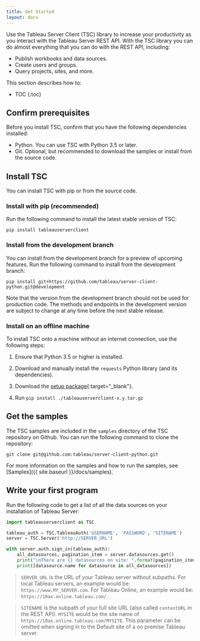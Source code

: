 ```yaml
---
title: Get Started
layout: docs
---
```


Use the Tableau Server Client (TSC) library to increase your productivity as you interact with the Tableau Server REST API. With
the TSC library you can do almost everything that you can do with the REST API, including:

* Publish workbooks and data sources.
* Create users and groups.
* Query projects, sites, and more.

This section describes how to:

* TOC
{:toc}

## Confirm prerequisites

Before you install TSC, confirm that you have the following dependencies installed:

* Python. You can use TSC with Python 3.5 or later.
* Git. Optional, but recommended to download the samples or install from the source code.

## Install TSC

You can install TSC with pip or from the source code.

### Install with pip (recommended)

Run the following command to install the latest stable version of TSC:

```shell
pip install tableauserverclient
```

### Install from the development branch

You can install from the development branch for a preview of upcoming features. Run the following command
to install from the development branch:

```shell
pip install git+https://github.com/tableau/server-client-python.git@development
```

Note that the version from the development branch should not be used for production code. The methods and endpoints in the
development version are subject to change at any time before the next stable release.

### Install on an offline machine

To install TSC onto a machine without an internet connection, use the following steps:

1) Ensure that Python 3.5 or higher is installed.

2) Download and manually install the `requests` Python library (and its dependencies).

3) Download the [setup package](https://pypi.org/project/tableauserverclient/#files){:target="_blank"}.

4) Run `pip install ./tableauserverclient-x.y.tar.gz`

## Get the samples

The TSC samples are included in the `samples` directory of the TSC repository on Github. You can run the following command to clone the
repository:

```
git clone git@github.com:tableau/server-client-python.git
```

For more information on the samples and how to run the samples, see [Samples]({{ site.baseurl }}/docs/samples).

## Write your first program

Run the following code to get a list of all the data sources on your installation of Tableau Server:

```py
import tableauserverclient as TSC

tableau_auth = TSC.TableauAuth('USERNAME', 'PASSWORD', 'SITENAME')
server = TSC.Server('http://SERVER_URL')

with server.auth.sign_in(tableau_auth):
    all_datasources, pagination_item = server.datasources.get()
    print("\nThere are {} datasources on site: ".format(pagination_item.total_available))
    print([datasource.name for datasource in all_datasources])
```

> `SERVER_URL` is the URL of your Tableau server without subpaths. For local Tableau servers, an example would be: `https://www.MY_SERVER.com`. For Tableau Online, an example would be: `https://10ax.online.tableau.com/`.

> `SITENAME` is the subpath of your full site URL (also called `contentURL` in the REST API). `MYSITE` would be the site name of `https://10ax.online.tableau.com/MYSITE`. This parameter can be omitted when signing in to the Default site of a on premise Tableau server.
